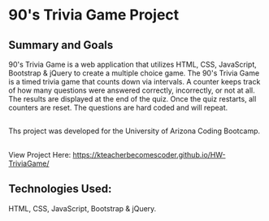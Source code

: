 # 90's Trivia Game Project

## Summary and Goals

90's Trivia Game is a web application that utilizes HTML, CSS, JavaScript, Bootstrap & jQuery to create a multiple choice game. The 90's Trivia Game is a timed trivia game that counts down via intervals. A counter keeps track of how many questions were answered correctly, incorrectly, or not at all.  The results are displayed at the end of the quiz.  Once the quiz restarts, all counters are reset.  The questions are hard coded and will repeat. 

##
Ths project was developed for the University of Arizona Coding Bootcamp.
##
View Project Here:   https://kteacherbecomescoder.github.io/HW-TriviaGame/
##
## Technologies Used:
HTML, CSS, JavaScript, Bootstrap & jQuery.
